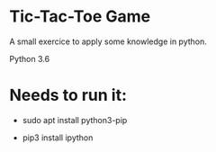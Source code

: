 # Tic-Tac-Toe Game

A small exercice to apply some knowledge in python.

Python 3.6

# Needs to run it:

* sudo apt install python3-pip

* pip3 install ipython
